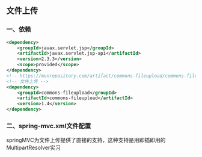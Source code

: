 ## 文件上传
### 一、依赖
```xml
<dependency>
	<groupId>javax.servlet.jsp</groupId>
	<artifactId>javax.servlet.jsp-api</artifactId>
	<version>2.3.3</version>
	<scope>provided</scope>
</dependency>
<!-- https://mvnrepository.com/artifact/commons-fileupload/commons-fileupload -->
<!-- 文件上传 -->
<dependency>
    <groupId>commons-fileupload</groupId>
    <artifactId>commons-fileupload</artifactId>
    <version>1.4</version>
</dependency>
```

### 二、spring-mvc.xml文件配置
springMVC为文件上传提供了直接的支持，这种支持是用即插即用的MultipartResolver实习
```xml

```